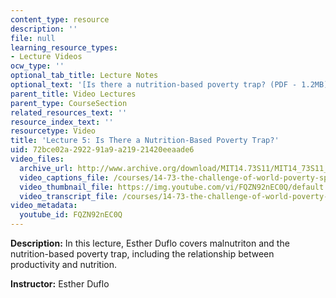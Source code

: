 ```yaml
---
content_type: resource
description: ''
file: null
learning_resource_types:
- Lecture Videos
ocw_type: ''
optional_tab_title: Lecture Notes
optional_text: '[Is there a nutrition-based poverty trap? (PDF - 1.2MB)](resources/mit14_73s11_lec5_slides)'
parent_title: Video Lectures
parent_type: CourseSection
related_resources_text: ''
resource_index_text: ''
resourcetype: Video
title: 'Lecture 5: Is There a Nutrition-Based Poverty Trap?'
uid: 72bce02a-2922-91a9-a219-21420eeaade6
video_files:
  archive_url: http://www.archive.org/download/MIT14.73S11/MIT14_73S11_lec05_300k.mp4
  video_captions_file: /courses/14-73-the-challenge-of-world-poverty-spring-2011/0144098a68465992b0f2836d5abf6c4e_FQZN92nEC0Q.vtt
  video_thumbnail_file: https://img.youtube.com/vi/FQZN92nEC0Q/default.jpg
  video_transcript_file: /courses/14-73-the-challenge-of-world-poverty-spring-2011/b8e97b7899a77cf3999b2403e81310b9_FQZN92nEC0Q.pdf
video_metadata:
  youtube_id: FQZN92nEC0Q
---
```


**Description:** In this lecture, Esther Duflo covers malnutriton and the nutrition-based poverty trap, including the relationship between productivity and nutrition.

**Instructor:** Esther Duflo